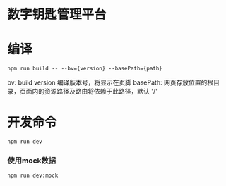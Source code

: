 # 数字钥匙管理平台

# 编译 #

`npm run build -- --bv={version} --basePath={path}`

bv: build version 编译版本号，将显示在页脚
basePath: 网页存放位置的根目录，页面内的资源路径及路由将依赖于此路径，默认 '/'

#    开发命令

`npm run dev`


### 使用mock数据


`npm run dev:mock`
